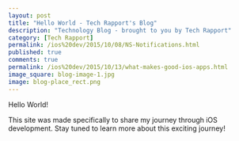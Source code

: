 ```yaml
---
layout: post
title: "Hello World - Tech Rapport's Blog"
description: "Technology Blog - brought to you by Tech Rapport"
category: [Tech Rapport]
permalink: /ios%20dev/2015/10/08/NS-Notifications.html
published: true
comments: true
permalink: /ios%20dev/2015/10/13/what-makes-good-ios-apps.html
image_square: blog-image-1.jpg
image: blog-place_rect.png
---
```


Hello World!

This site was made specifically to share my journey through iOS development.  Stay tuned to learn more about this exciting journey!
